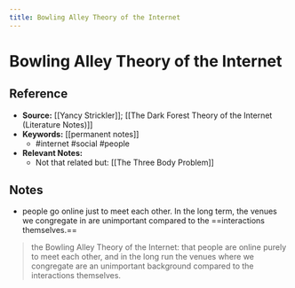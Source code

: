 ```yaml
---
title: Bowling Alley Theory of the Internet
---
```

# Bowling Alley Theory of the Internet

## Reference
- **Source:** [[Yancy Strickler]]; [[The Dark Forest Theory of the Internet (Literature Notes)]]
- **Keywords:** [[permanent notes]]
	- #internet #social #people 
- **Relevant Notes:**
	- Not that related but: [[The Three Body Problem]]
## Notes
- people go online just to meet each other. In the long term, the venues we congregate in are unimportant compared to the ==interactions themselves.==
 >  the Bowling Alley Theory of the Internet: that people are online purely to meet each other, and in the long run the venues where we congregate are an unimportant background compared to the interactions themselves.